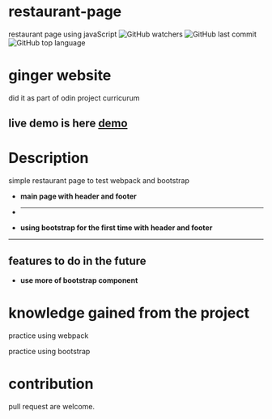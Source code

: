 # restaurant-page
restaurant page using javaScript
![GitHub watchers](https://img.shields.io/github/watchers/anasmustafa123/restaurant-page?color=blue&style=social)
![GitHub last commit](https://img.shields.io/github/last-commit/anasmustafa123/restaurant-page?color=blue&logo=github)
![GitHub top language](https://img.shields.io/github/languages/top/anasmustafa123/restaurant-page)

# ginger website
did it as part of odin project curricurum
## live demo is here <a href = "https://anasmustafa123.github.io/restaurant-page/">demo</a>
# Description 
simple restaurant page to test webpack and bootstrap
* __main page with header and footer__ 
* ____
* __using bootstrap for the first time with header and footer__
---
## features to do in the future
* __use more of bootstrap component__

# knowledge gained from the project
practice using webpack

practice using bootstrap


# contribution
pull request are welcome.

